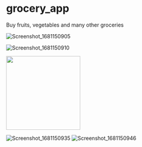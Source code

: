 # grocery_app

Buy fruits, vegetables and many other groceries

![Screenshot_1681150905](https://user-images.githubusercontent.com/56748946/230967831-2b0efb62-7680-4dfb-90f4-7c49b5c69a6a.png)

![Screenshot_1681150910](https://user-images.githubusercontent.com/56748946/230967898-08f67edd-85f4-4bb3-8d3e-a1a726b978d8.png)

<img src="https://user-images.githubusercontent.com/39179965/226107083-6ca589b6-1ce8-4878-8447-310afa2450b2.jpg" width="200"/>

![Screenshot_1681150935](https://user-images.githubusercontent.com/56748946/230967921-9b1b0f70-b324-4c00-b939-1aecb1ee7382.png)
![Screenshot_1681150946](https://user-images.githubusercontent.com/56748946/230967932-c9d664c9-c637-4e07-9d80-b7f637403a5f.png)
